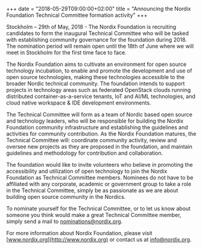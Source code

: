 +++
date = "2018-05-29T09:00:00+02:00"
title = "Announcing the Nordix Foundation Technical Committee formation activity"
+++

Stockholm – 29th of May, 2018 - The Nordix Foundation is recruiting
candidates to form the inaugural Technical Committee who will be tasked
with establishing community governance for the foundation during 2018.
The nomination period will remain open until the 18th of June where we 
will meet in Stockholm for the first time face to face.

The Nordix Foundation aims to cultivate an environment for open source
technology incubation, to enable and promote the development and use of
open source technologies, making these technologies accessible to the
broader Nordic technical community.  The foundation intends to support
projects in technology areas such as federated OpenStack clouds running
distributed container-as-a-service tenants, IoT and AI/ML technologies,
and cloud native workspace & IDE development environments.

The Technical Committee will form as a team of Nordic based open source
and technology leaders, who will be responsible for building the Nordix
Foundation community infrastructure and establishing the guidelines and
activities for community contribution.  As the Nordix Foundation
matures, the Technical Committee will: coordinate community activity,
review and oversee new projects as they are proposed in the foundation,
and maintain guidelines and methodology for contribution and collaboration.

The foundation would like to invite volunteers who believe in promoting
the accessibility and utilization of open technology to join the Nordix
Foundation as Technical Committee members. Nominees do not have to be
affiliated with any corporate, academic or government group to take a
role in the Technical Committee, simply be as passionate as we are about
building open source community in the Nordics.

To nominate yourself for the Technical Committee, or to let us know
about someone you think would make a great Technical Committee member,
simply send a mail to
[nominations@nordix.org](mailto:nominations@nordix.org).

For more information about Nordix Foundation, please visit
[www.nordix.org](http://www.nordix.org) or contact us at
[info@nordix.org](mailto:info@nordix.org).
